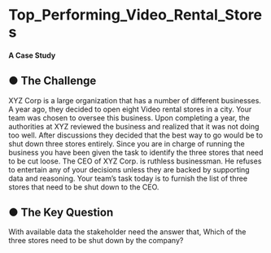 # Top_Performing_Video_Rental_Stores
#### A Case Study

## ● **The Challenge**
XYZ Corp is a large organization that has a number of different businesses. A year ago, they decided to open eight Video rental stores in a city. Your team was chosen to oversee this business. Upon completing a year, the authorities at XYZ reviewed the business and realized that it was not doing too well. After discussions they decided that the best way to go would be to shut down three stores entirely. Since you are in charge of running the business you have been given the task to identify the three stores that need to be cut loose. The CEO of XYZ Corp. is ruthless businessman. He refuses to entertain any of your decisions unless they are backed by supporting data and reasoning. Your team’s task today is to furnish the list of three stores that need to be shut down to the CEO.
## ● **The Key Question**
With available data the stakeholder need the answer that, Which of the three stores need to be shut down by the company? 
